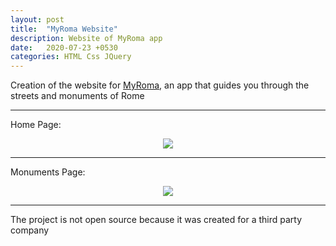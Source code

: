 ```yaml
---
layout: post
title:  "MyRoma Website"
description: Website of MyRoma app 
date:   2020-07-23 +0530
categories: HTML Css JQuery
---
```


Creation of the website for [MyRoma](https://www.myroma-app.com/), an app that guides you through the streets and monuments of Rome

----

Home Page:
<div align="center"><img src="https://i.imgur.com/qIjNq5W.png"></div>

----

Monuments Page: 
<div align="center"><img src="https://i.imgur.com/Mg31A93.png"></div>

----


The project is not open source because it was created for a third party company